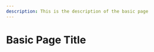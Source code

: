 ```yaml
---
description: This is the description of the basic page
---
```


# Basic Page Title

<!--- Content starts here -->
